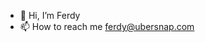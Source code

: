 - 👋 Hi, I’m Ferdy
- 📫 How to reach me ferdy@ubersnap.com

<!---
ferdyUbersnap/ferdyUbersnap is a ✨ special ✨ repository because its `README.md` (this file) appears on your GitHub profile.
You can click the Preview link to take a look at your changes.
--->
